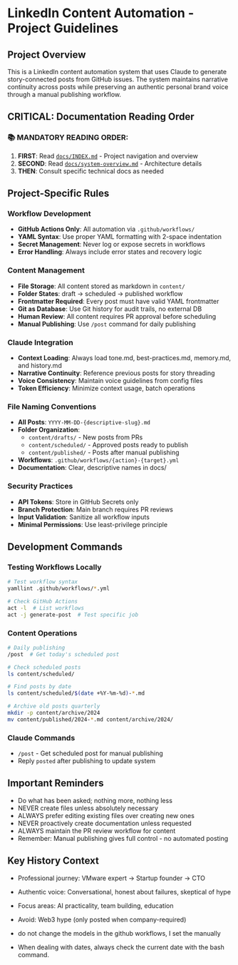 # LinkedIn Content Automation - Project Guidelines

## Project Overview

This is a LinkedIn content automation system that uses Claude to generate story-connected posts from GitHub issues. The system maintains narrative continuity across posts while preserving an authentic personal brand voice through a manual publishing workflow.

## CRITICAL: Documentation Reading Order

### 📚 MANDATORY READING ORDER:

1. **FIRST**: Read [`docs/INDEX.md`](docs/INDEX.md) - Project navigation and overview
2. **SECOND**: Read [`docs/system-overview.md`](docs/system-overview.md) - Architecture details
3. **THEN**: Consult specific technical docs as needed

## Project-Specific Rules

### Workflow Development
- **GitHub Actions Only**: All automation via `.github/workflows/`
- **YAML Syntax**: Use proper YAML formatting with 2-space indentation
- **Secret Management**: Never log or expose secrets in workflows
- **Error Handling**: Always include error states and recovery logic

### Content Management
- **File Storage**: All content stored as markdown in `content/`
- **Folder States**: draft → scheduled → published workflow
- **Frontmatter Required**: Every post must have valid YAML frontmatter
- **Git as Database**: Use Git history for audit trails, no external DB
- **Human Review**: All content requires PR approval before scheduling
- **Manual Publishing**: Use `/post` command for daily publishing

### Claude Integration
- **Context Loading**: Always load tone.md, best-practices.md, memory.md, and history.md
- **Narrative Continuity**: Reference previous posts for story threading
- **Voice Consistency**: Maintain voice guidelines from config files
- **Token Efficiency**: Minimize context usage, batch operations

### File Naming Conventions
- **All Posts**: `YYYY-MM-DD-{descriptive-slug}.md`
- **Folder Organization**: 
  - `content/drafts/` - New posts from PRs
  - `content/scheduled/` - Approved posts ready to publish
  - `content/published/` - Posts after manual publishing
- **Workflows**: `.github/workflows/{action}-{target}.yml`
- **Documentation**: Clear, descriptive names in docs/

### Security Practices
- **API Tokens**: Store in GitHub Secrets only
- **Branch Protection**: Main branch requires PR reviews
- **Input Validation**: Sanitize all workflow inputs
- **Minimal Permissions**: Use least-privilege principle

## Development Commands

### Testing Workflows Locally
```bash
# Test workflow syntax
yamllint .github/workflows/*.yml

# Check GitHub Actions
act -l  # List workflows
act -j generate-post  # Test specific job
```

### Content Operations
```bash
# Daily publishing
/post  # Get today's scheduled post

# Check scheduled posts
ls content/scheduled/

# Find posts by date
ls content/scheduled/$(date +%Y-%m-%d)-*.md

# Archive old posts quarterly
mkdir -p content/archive/2024
mv content/published/2024-*.md content/archive/2024/
```

### Claude Commands
- `/post` - Get scheduled post for manual publishing
- Reply `posted` after publishing to update system

## Important Reminders
- Do what has been asked; nothing more, nothing less
- NEVER create files unless absolutely necessary
- ALWAYS prefer editing existing files over creating new ones
- NEVER proactively create documentation unless requested
- ALWAYS maintain the PR review workflow for content
- Remember: Manual publishing gives full control - no automated posting

## Key History Context
- Professional journey: VMware expert → Startup founder → CTO
- Authentic voice: Conversational, honest about failures, skeptical of hype
- Focus areas: AI practicality, team building, education
- Avoid: Web3 hype (only posted when company-required)

- do not change the models in the github workflows, I set the manually
- When dealing with dates, always check the current date with the bash command.